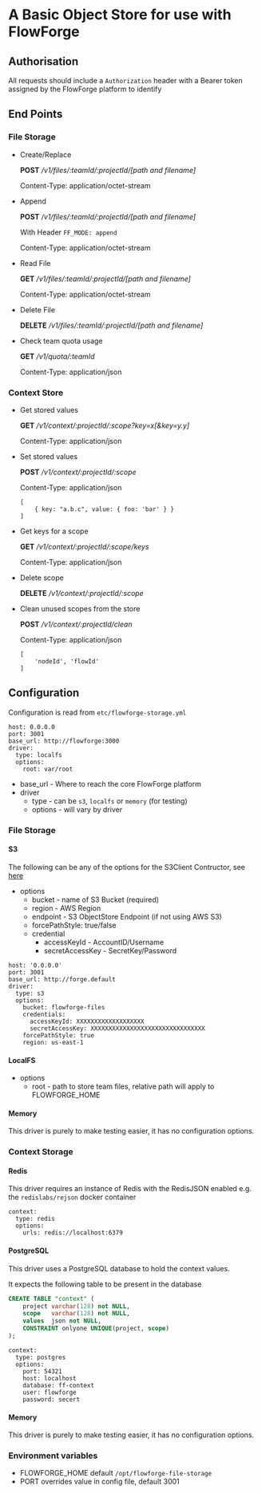 # A Basic Object Store for use with FlowForge

## Authorisation

All requests should include a `Authorization` header with a Bearer token assigned by the FlowForge platform to identify
## End Points

### File Storage

- Create/Replace

    **POST** */v1/files/:teamId/:projectId/[path and filename]*

    Content-Type: application/octet-stream

- Append

    **POST** */v1/files/:teamId/:projectId/[path and filename]*

    With Header `FF_MODE: append`

    Content-Type: application/octet-stream
- Read File

    **GET** */v1/files/:teamId/:projectId/[path and filename]*

    Content-Type: application/octet-stream

- Delete File

    **DELETE** */v1/files/:teamId/:projectId/[path and filename]*

- Check team quota usage

    **GET** */v1/quota/:teamId*

    Content-Type: application/json

### Context Store

- Get stored values

    **GET** */v1/context/:projectId/:scope?key=x[&key=y.y]*

    Content-Type: application/json

- Set stored values

    **POST** */v1/context/:projectId/:scope*

    Content-Type: application/json

    ```
    [
        { key: "a.b.c", value: { foo: 'bar' } }
    ]
    ```

- Get keys for a scope

    **GET** */v1/context/:projectId/:scope/keys*

    Content-Type: application/json

- Delete scope

    **DELETE** */v1/context/:projectId/:scope*

- Clean unused scopes from the store

    **POST** */v1/context/:projectId/clean*

    Content-Type: application/json

    ```
    [
        'nodeId', 'flowId'
    ]
    ```

## Configuration

Configuration is read from `etc/flowforge-storage.yml`

```
host: 0.0.0.0
port: 3001
base_url: http://flowforge:3000
driver:
  type: localfs
  options:
    root: var/root
```

- base_url - Where to reach the core FlowForge platform
- driver
    - type - can be `s3`, `localfs` or `memory` (for testing)
    - options - will vary by driver

### File Storage
#### S3

The following can be any of the options for the S3Client Contructor, see [here](https://docs.aws.amazon.com/AWSJavaScriptSDK/v3/latest/clients/client-s3/interfaces/s3clientconfig.html)

- options
    - bucket - name of S3 Bucket (required)
    - region - AWS Region
    - endpoint - S3 ObjectStore Endpoint (if not using AWS S3)
    - forcePathStyle: true/false
    - credential
        - accessKeyId - AccountID/Username
        - secretAccessKey - SecretKey/Password

```
host: '0.0.0.0'
port: 3001
base_url: http://forge.default
driver:
  type: s3
  options:
    bucket: flowforge-files
    credentials:
      accessKeyId: XXXXXXXXXXXXXXXXXXX
      secretAccessKey: XXXXXXXXXXXXXXXXXXXXXXXXXXXXXXXX
    forcePathStyle: true
    region: us-east-1
```

#### LocalFS

- options
    - root - path to store team files, relative path will apply to FLOWFORGE_HOME

#### Memory

This driver is purely to make testing easier, it has no configuration
options.

### Context Storage

#### Redis

This driver requires an instance of Redis with the RedisJSON enabled e.g. the `redislabs/rejson` docker container

```
context:
  type: redis
  options:
    urls: redis://localhost:6379
```

#### PostgreSQL

This driver uses a PostgreSQL database to hold the context values.

It expects the following table to be present in the database

```sql
CREATE TABLE "context" (
    project varchar(128) not NULL,
    scope   varchar(128) not NULL,
    values  json not NULL,
    CONSTRAINT onlyone UNIQUE(project, scope)
);
```

```
context:
  type: postgres
  options:
    port: 54321
    host: localhost
    database: ff-context
    user: flowforge
    password: secert
```
#### Memory

This driver is purely to make testing easier, it has no configuration options.

### Environment variables

- FLOWFORGE_HOME default `/opt/flowforge-file-storage`
- PORT overrides value in config file, default 3001